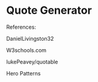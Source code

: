 # Quote Generator

References:

DanielLivingston32

W3schools.com

lukePeavey/quotable

Hero Patterns
